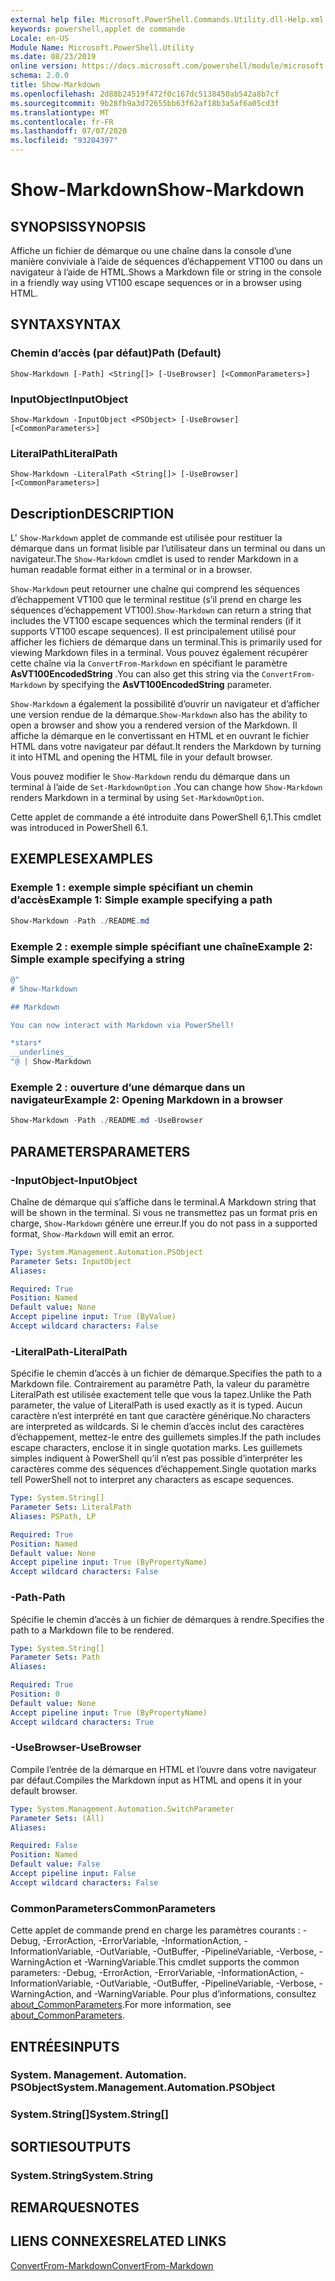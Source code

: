 ```yaml
---
external help file: Microsoft.PowerShell.Commands.Utility.dll-Help.xml
keywords: powershell,applet de commande
Locale: en-US
Module Name: Microsoft.PowerShell.Utility
ms.date: 08/23/2019
online version: https://docs.microsoft.com/powershell/module/microsoft.powershell.utility/show-markdown?view=powershell-6&WT.mc_id=ps-gethelp
schema: 2.0.0
title: Show-Markdown
ms.openlocfilehash: 2d88b24519f472f0c167dc5138450ab542a8b7cf
ms.sourcegitcommit: 9b28fb9a3d72655bb63f62af18b3a5af6a05cd3f
ms.translationtype: MT
ms.contentlocale: fr-FR
ms.lasthandoff: 07/07/2020
ms.locfileid: "93204397"
---
```

# <span data-ttu-id="db16b-103">Show-Markdown</span><span class="sxs-lookup"><span data-stu-id="db16b-103">Show-Markdown</span></span>

## <span data-ttu-id="db16b-104">SYNOPSIS</span><span class="sxs-lookup"><span data-stu-id="db16b-104">SYNOPSIS</span></span>
<span data-ttu-id="db16b-105">Affiche un fichier de démarque ou une chaîne dans la console d’une manière conviviale à l’aide de séquences d’échappement VT100 ou dans un navigateur à l’aide de HTML.</span><span class="sxs-lookup"><span data-stu-id="db16b-105">Shows a Markdown file or string in the console in a friendly way using VT100 escape sequences or in a browser using HTML.</span></span>

## <span data-ttu-id="db16b-106">SYNTAX</span><span class="sxs-lookup"><span data-stu-id="db16b-106">SYNTAX</span></span>

### <span data-ttu-id="db16b-107">Chemin d’accès (par défaut)</span><span class="sxs-lookup"><span data-stu-id="db16b-107">Path (Default)</span></span>

```
Show-Markdown [-Path] <String[]> [-UseBrowser] [<CommonParameters>]
```

### <span data-ttu-id="db16b-108">InputObject</span><span class="sxs-lookup"><span data-stu-id="db16b-108">InputObject</span></span>

```
Show-Markdown -InputObject <PSObject> [-UseBrowser] [<CommonParameters>]
```

### <span data-ttu-id="db16b-109">LiteralPath</span><span class="sxs-lookup"><span data-stu-id="db16b-109">LiteralPath</span></span>

```
Show-Markdown -LiteralPath <String[]> [-UseBrowser] [<CommonParameters>]
```

## <span data-ttu-id="db16b-110">Description</span><span class="sxs-lookup"><span data-stu-id="db16b-110">DESCRIPTION</span></span>

<span data-ttu-id="db16b-111">L' `Show-Markdown` applet de commande est utilisée pour restituer la démarque dans un format lisible par l’utilisateur dans un terminal ou dans un navigateur.</span><span class="sxs-lookup"><span data-stu-id="db16b-111">The `Show-Markdown` cmdlet is used to render Markdown in a human readable format either in a terminal or in a browser.</span></span>

<span data-ttu-id="db16b-112">`Show-Markdown` peut retourner une chaîne qui comprend les séquences d’échappement VT100 que le terminal restitue (s’il prend en charge les séquences d’échappement VT100).</span><span class="sxs-lookup"><span data-stu-id="db16b-112">`Show-Markdown` can return a string that includes the VT100 escape sequences which the terminal renders (if it supports VT100 escape sequences).</span></span> <span data-ttu-id="db16b-113">Il est principalement utilisé pour afficher les fichiers de démarque dans un terminal.</span><span class="sxs-lookup"><span data-stu-id="db16b-113">This is primarily used for viewing Markdown files in a terminal.</span></span> <span data-ttu-id="db16b-114">Vous pouvez également récupérer cette chaîne via la `ConvertFrom-Markdown` en spécifiant le paramètre **AsVT100EncodedString** .</span><span class="sxs-lookup"><span data-stu-id="db16b-114">You can also get this string via the `ConvertFrom-Markdown` by specifying the **AsVT100EncodedString** parameter.</span></span>

<span data-ttu-id="db16b-115">`Show-Markdown` a également la possibilité d’ouvrir un navigateur et d’afficher une version rendue de la démarque.</span><span class="sxs-lookup"><span data-stu-id="db16b-115">`Show-Markdown` also has the ability to open a browser and show you a rendered version of the Markdown.</span></span> <span data-ttu-id="db16b-116">Il affiche la démarque en le convertissant en HTML et en ouvrant le fichier HTML dans votre navigateur par défaut.</span><span class="sxs-lookup"><span data-stu-id="db16b-116">It renders the Markdown by turning it into HTML and opening the HTML file in your default browser.</span></span>

<span data-ttu-id="db16b-117">Vous pouvez modifier le `Show-Markdown` rendu du démarque dans un terminal à l’aide de `Set-MarkdownOption` .</span><span class="sxs-lookup"><span data-stu-id="db16b-117">You can change how `Show-Markdown` renders Markdown in a terminal by using `Set-MarkdownOption`.</span></span>

<span data-ttu-id="db16b-118">Cette applet de commande a été introduite dans PowerShell 6,1.</span><span class="sxs-lookup"><span data-stu-id="db16b-118">This cmdlet was introduced in PowerShell 6.1.</span></span>

## <span data-ttu-id="db16b-119">EXEMPLES</span><span class="sxs-lookup"><span data-stu-id="db16b-119">EXAMPLES</span></span>

### <span data-ttu-id="db16b-120">Exemple 1 : exemple simple spécifiant un chemin d’accès</span><span class="sxs-lookup"><span data-stu-id="db16b-120">Example 1: Simple example specifying a path</span></span>

```powershell
Show-Markdown -Path ./README.md
```

### <span data-ttu-id="db16b-121">Exemple 2 : exemple simple spécifiant une chaîne</span><span class="sxs-lookup"><span data-stu-id="db16b-121">Example 2: Simple example specifying a string</span></span>

```powershell
@"
# Show-Markdown

## Markdown

You can now interact with Markdown via PowerShell!

*stars*
__underlines__
"@ | Show-Markdown
```

### <span data-ttu-id="db16b-122">Exemple 2 : ouverture d’une démarque dans un navigateur</span><span class="sxs-lookup"><span data-stu-id="db16b-122">Example 2: Opening Markdown in a browser</span></span>

```powershell
Show-Markdown -Path ./README.md -UseBrowser
```

## <span data-ttu-id="db16b-123">PARAMETERS</span><span class="sxs-lookup"><span data-stu-id="db16b-123">PARAMETERS</span></span>

### <span data-ttu-id="db16b-124">-InputObject</span><span class="sxs-lookup"><span data-stu-id="db16b-124">-InputObject</span></span>

<span data-ttu-id="db16b-125">Chaîne de démarque qui s’affiche dans le terminal.</span><span class="sxs-lookup"><span data-stu-id="db16b-125">A Markdown string that will be shown in the terminal.</span></span> <span data-ttu-id="db16b-126">Si vous ne transmettez pas un format pris en charge, `Show-Markdown` génère une erreur.</span><span class="sxs-lookup"><span data-stu-id="db16b-126">If you do not pass in a supported format, `Show-Markdown` will emit an error.</span></span>

```yaml
Type: System.Management.Automation.PSObject
Parameter Sets: InputObject
Aliases:

Required: True
Position: Named
Default value: None
Accept pipeline input: True (ByValue)
Accept wildcard characters: False
```

### <span data-ttu-id="db16b-127">-LiteralPath</span><span class="sxs-lookup"><span data-stu-id="db16b-127">-LiteralPath</span></span>

<span data-ttu-id="db16b-128">Spécifie le chemin d’accès à un fichier de démarque.</span><span class="sxs-lookup"><span data-stu-id="db16b-128">Specifies the path to a Markdown file.</span></span> <span data-ttu-id="db16b-129">Contrairement au paramètre Path, la valeur du paramètre LiteralPath est utilisée exactement telle que vous la tapez.</span><span class="sxs-lookup"><span data-stu-id="db16b-129">Unlike the Path parameter, the value of LiteralPath is used exactly as it is typed.</span></span> <span data-ttu-id="db16b-130">Aucun caractère n’est interprété en tant que caractère générique.</span><span class="sxs-lookup"><span data-stu-id="db16b-130">No characters are interpreted as wildcards.</span></span> <span data-ttu-id="db16b-131">Si le chemin d’accès inclut des caractères d’échappement, mettez-le entre des guillemets simples.</span><span class="sxs-lookup"><span data-stu-id="db16b-131">If the path includes escape characters, enclose it in single quotation marks.</span></span> <span data-ttu-id="db16b-132">Les guillemets simples indiquent à PowerShell qu’il n’est pas possible d’interpréter les caractères comme des séquences d’échappement.</span><span class="sxs-lookup"><span data-stu-id="db16b-132">Single quotation marks tell PowerShell not to interpret any characters as escape sequences.</span></span>

```yaml
Type: System.String[]
Parameter Sets: LiteralPath
Aliases: PSPath, LP

Required: True
Position: Named
Default value: None
Accept pipeline input: True (ByPropertyName)
Accept wildcard characters: False
```

### <span data-ttu-id="db16b-133">-Path</span><span class="sxs-lookup"><span data-stu-id="db16b-133">-Path</span></span>

<span data-ttu-id="db16b-134">Spécifie le chemin d’accès à un fichier de démarques à rendre.</span><span class="sxs-lookup"><span data-stu-id="db16b-134">Specifies the path to a Markdown file to be rendered.</span></span>

```yaml
Type: System.String[]
Parameter Sets: Path
Aliases:

Required: True
Position: 0
Default value: None
Accept pipeline input: True (ByPropertyName)
Accept wildcard characters: True
```

### <span data-ttu-id="db16b-135">-UseBrowser</span><span class="sxs-lookup"><span data-stu-id="db16b-135">-UseBrowser</span></span>

<span data-ttu-id="db16b-136">Compile l’entrée de la démarque en HTML et l’ouvre dans votre navigateur par défaut.</span><span class="sxs-lookup"><span data-stu-id="db16b-136">Compiles the Markdown input as HTML and opens it in your default browser.</span></span>

```yaml
Type: System.Management.Automation.SwitchParameter
Parameter Sets: (All)
Aliases:

Required: False
Position: Named
Default value: False
Accept pipeline input: False
Accept wildcard characters: False
```

### <span data-ttu-id="db16b-137">CommonParameters</span><span class="sxs-lookup"><span data-stu-id="db16b-137">CommonParameters</span></span>

<span data-ttu-id="db16b-138">Cette applet de commande prend en charge les paramètres courants : -Debug, -ErrorAction, -ErrorVariable, -InformationAction, -InformationVariable, -OutVariable, -OutBuffer, -PipelineVariable, -Verbose, -WarningAction et -WarningVariable.</span><span class="sxs-lookup"><span data-stu-id="db16b-138">This cmdlet supports the common parameters: -Debug, -ErrorAction, -ErrorVariable, -InformationAction, -InformationVariable, -OutVariable, -OutBuffer, -PipelineVariable, -Verbose, -WarningAction, and -WarningVariable.</span></span> <span data-ttu-id="db16b-139">Pour plus d’informations, consultez [about_CommonParameters](https://go.microsoft.com/fwlink/?LinkID=113216).</span><span class="sxs-lookup"><span data-stu-id="db16b-139">For more information, see [about_CommonParameters](https://go.microsoft.com/fwlink/?LinkID=113216).</span></span>

## <span data-ttu-id="db16b-140">ENTRÉES</span><span class="sxs-lookup"><span data-stu-id="db16b-140">INPUTS</span></span>

### <span data-ttu-id="db16b-141">System. Management. Automation. PSObject</span><span class="sxs-lookup"><span data-stu-id="db16b-141">System.Management.Automation.PSObject</span></span>

### <span data-ttu-id="db16b-142">System.String[]</span><span class="sxs-lookup"><span data-stu-id="db16b-142">System.String[]</span></span>

## <span data-ttu-id="db16b-143">SORTIES</span><span class="sxs-lookup"><span data-stu-id="db16b-143">OUTPUTS</span></span>

### <span data-ttu-id="db16b-144">System.String</span><span class="sxs-lookup"><span data-stu-id="db16b-144">System.String</span></span>

## <span data-ttu-id="db16b-145">REMARQUES</span><span class="sxs-lookup"><span data-stu-id="db16b-145">NOTES</span></span>

## <span data-ttu-id="db16b-146">LIENS CONNEXES</span><span class="sxs-lookup"><span data-stu-id="db16b-146">RELATED LINKS</span></span>

[<span data-ttu-id="db16b-147">ConvertFrom-Markdown</span><span class="sxs-lookup"><span data-stu-id="db16b-147">ConvertFrom-Markdown</span></span>](ConvertFrom-Markdown.md)
